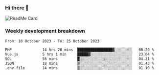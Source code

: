 ### Hi there 👋

<!--
**itzcy/itzcy** is a ✨ _special_ ✨ repository because its `README.md` (this file) appears on your GitHub profile.

Here are some ideas to get you started:

- 🔭 I’m currently working on ...
- 🌱 I’m currently learning ...
- 👯 I’m looking to collaborate on ...
- 🤔 I’m looking for help with ...
- 💬 Ask me about ...
- 📫 How to reach me: ...
- 😄 Pronouns: ...
- ⚡ Fun fact: ...
-->
![ReadMe Card](https://github-readme-stats.vercel.app/api?username=itzcy&show_icons=true&title_color=2d3198&icon_color=797cb8&text_color=24292e&bg_color=f6f8fa)

### Weekly development breakdown
<!--START_SECTION:waka-->

```txt
From: 18 October 2023 - To: 25 October 2023

PHP              14 hrs 26 mins  ████████████████▓░░░░░░░░   66.20 %
Vue.js           5 hrs 1 min     █████▓░░░░░░░░░░░░░░░░░░░   23.04 %
SQL              56 mins         █░░░░░░░░░░░░░░░░░░░░░░░░   04.31 %
JSON             18 mins         ▒░░░░░░░░░░░░░░░░░░░░░░░░   01.43 %
.env file        14 mins         ▒░░░░░░░░░░░░░░░░░░░░░░░░   01.10 %
```

<!--END_SECTION:waka-->
